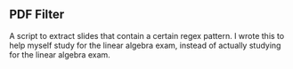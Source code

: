 ## PDF Filter

A script to extract slides that contain a certain regex pattern. I wrote this to help myself study for the linear algebra exam, instead of actually studying for the linear algebra exam.
